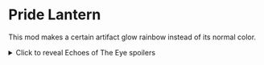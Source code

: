 # Pride Lantern

This mod makes a certain artifact glow rainbow instead of its normal color.

<details>
  <summary>Click to reveal Echoes of The Eye spoilers</summary>
  It makes all dream lanterns' flames cycle through the colors of the rainbow. 
  This includes inhabitant lanterns but not stuff like the vision torch.
</details>
